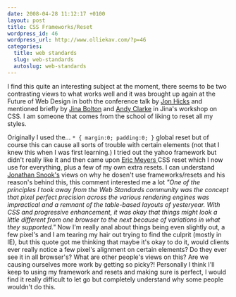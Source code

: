 ```yaml
--- 
date: 2008-04-28 11:12:17 +0100
layout: post
title: CSS Frameworks/Reset
wordpress_id: 46
wordpress_url: http://www.olliekav.com/?p=46
categories: 
  title: web standards
  slug: web-standards
  autoslug: web-standards
---
```


I find this quite an interesting subject at the moment, there seems to be two contrasting views to what works well and it was brought up again at the Future of Web Design in both the conference talk by [Jon Hicks](http://www.hicksdesign.co.uk/) and mentioned briefly by [Jina Bolton](http://jinabolton.com/ "Jina Bolton") and [Andy Clarke](http://www.stuffandnonsense.co.uk/ "Stuff and Nonsense") in Jina's workshop on CSS.  I am someone that comes from the school of liking to reset all my styles. 

Originally I used the... 
``* { margin:0; padding:0; }``
global reset but of course this can cause all sorts of trouble with certain elements (not that I knew this when I was first learning.) I tried out the yahoo framework but didn't really like it and then came upon [Eric Meyers ](http://meyerweb.com/eric/tools/css/reset/ "Eric Meyer") CSS reset which I now use for everything, plus a few of my own extra resets. I can understand [Jonathan Snook's](http://snook.ca/archives/html_and_css/no_css_reset/) views on why he dosen't use frameworks/resets and his reason's behind this, this comment interested me a lot
<cite>"One of the principles I took away from the Web Standards community was the concept that pixel perfect precision across the various rendering engines was impractical and a remnant of the table-based layouts of yesteryear. With CSS and progressive enhancement, it was okay that things might look a little different from one browser to the next because of variations in what they supported."</cite>
Now I'm really anal about things being even slightly out, a few pixel's and I am tearing my hair out trying to find the culprit (mostly in IE), but this quote got me thinking that maybe it's okay to do it, would clients ever really notice a few pixel's alignment on certain elements? Do they ever see it in all browser's? What are other people's views on this? Are we causing ourselves more work by getting so picky?! Personally I think I'll keep to using my framework and resets and making sure is perfect, I would find it really difficult to let go but completely understand why some people wouldn't do this.
